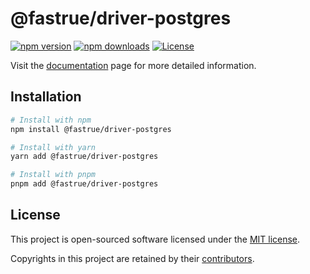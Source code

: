 # @fastrue/driver-postgres

[![npm version](https://img.shields.io/npm/v/@fastrue/driver-postgres)](https://www.npmjs.com/package/@fastrue/driver-postgres)
[![npm downloads](https://img.shields.io/npm/dm/@fastrue/driver-postgres)](https://www.npmjs.com/package/@fastrue/driver-postgres)
[![License](https://img.shields.io/github/license/riipandi/fastrue)](https://github.com/riipandi/fastrue/blob/main/LICENSE)

Visit the [documentation](https://fastrue.ripandis.com) page for more detailed information.

## Installation

```bash
# Install with npm
npm install @fastrue/driver-postgres

# Install with yarn
yarn add @fastrue/driver-postgres

# Install with pnpm
pnpm add @fastrue/driver-postgres
```

## License

This project is open-sourced software licensed under the [MIT license](https://github.com/riipandi/fastrue/blob/main/LICENSE).

Copyrights in this project are retained by their [contributors](https://github.com/riipandi/fastrue/network/dependencies).
